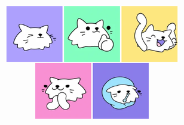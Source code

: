 <div align="center">
  <img src="cat-sleep.webp" alt="Kitten 1" width="150" height="150" style="object-fit: cover; display: inline-block;">
  <img src="cat-thumb.webp" alt="Kitten 2" width="150" height="150" style="object-fit: cover; display: inline-block;">
  <img src="cat-fire.webp" alt="Kitten 3" width="150" height="150" style="object-fit: cover; display: inline-block;">
  <img src="cat-spy.webp" alt="Kitten 4" width="150" height="150" style="object-fit: cover; display: inline-block;">
  <img src="cat-sick.webp" alt="Kitten 5" width="150" height="150" style="object-fit: cover; display: inline-block;">
</div>
